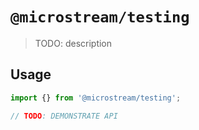 # `@microstream/testing`

> TODO: description

## Usage

```ts
import {} from '@microstream/testing';

// TODO: DEMONSTRATE API
```
